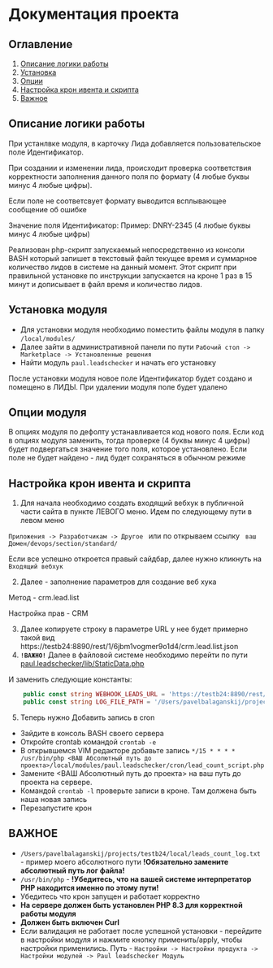 # Документация проекта
## Оглавление
1. [Описание логики работы](#описание-логики-работы)
2. [Установка](#установка-модуля)
3. [Опции](#опции-модуля)
4. [Настройка крон ивента и скрипта](#настройка-крон-ивента-и-скрипта)
5. [Важное](#важное)


## Описание логики работы

При устанлвке модуля, в карточку Лида добавляется пользовательское поле Идентификатор.

При создании и изменении лида, происходит проверка соответствия корректности заполнения данного поля по формату (4 любые буквы минус 4 любые цифры).

Если поле не соответсвует формату выводится всплывающее сообщение об ошибке

Значение поля Идентификатор:
Пример: DNRY-2345 (4 любые буквы минус 4 любые цифры)

Реализован php-скрипт запускаемый непосредственно из консоли BASH который запишет в текстовый файл текущее время и суммарное количество лидов в системе на данный момент.
Этот скрипт при правильной установке по инструкции запускается на кроне 1 раз в 15 минут и дописывает в файл время и количество лидов.



## Установка модуля
* Для установки модуля необходимо поместить файлы модуля в папку `/local/modules/`
* Далее зайти в административной панели по пути `Рабочий стол -> Marketplace -> Установленные решения`
* Найти модуль  `paul.leadschecker` и начать его установку


После установки модуля новое поле Идентификатор будет создано и помещено в ЛИДЫ.  При удалении модуля поле будет удалено

## Опции модуля

В опциях модуля по дефолту устанавливается код нового поля. 
Если код в опциях модуля заменить, 
тогда проверке (4 буквы минус 4 цифры) будет подвергаться
значение того поля, которое установлено. Если поле не будет найдено - лид будет сохраняться в обычном режиме


##  Настройка крон ивента и скрипта

1. Для начала  необходимо создать входящий
вебхук в публичной части сайта в пункте ЛЕВОГО меню. Идем по следующему пути в левом меню

`Приложения -> Разработчикам -> Другое ` или по открываем ссылку  ` ваш Домен/devops/section/standard/`

Если все успешно откроется правый сайдбар, далее нужно кликнуть на `Входящий вебхук`

2. Далее  - заполнение параметров для создание веб хука

Метод - crm.lead.list

Настройка прав - CRM

3. Далее копируете строку в параметре URL у нее будет примерно такой вид https://testb24:8890/rest/1/6jbm1vogmer9o1d4/crm.lead.list.json
4. **`!ВАЖНО!`** Далее в файловой системе необходимо перейти по пути [paul.leadschecker/lib/StaticData.php](paul.leadschecker/lib/StaticData.php)

И заменить следующие константы:

```php
    public const string WEBHOOK_LEADS_URL = 'https://testb24:8890/rest/1/6jbm1vogmer9o1d4/crm.lead.list.json'; //ваш вебхук
    public const string LOG_FILE_PATH = '/Users/pavelbalaganskij/projects/testb24/local/leads_count_log.txt'; //абсолютный путь где будет находиться файл логов
```

5. Теперь нужно Добавить запись в cron 
 - Зайдите в консоль BASH своего сервера
 - Откройте crontab командой `crontab -e`
 - В открывшемся VIM редакторе добавьте запись `*/15 * * * * /usr/bin/php <ВАШ Абсолютный путь до проекта>/local/modules/paul.leadschecker/cron/lead_count_script.php`
 - Замените <ВАШ Абсолютный путь до проекта> на ваш путь до проекта на сервере.
 - Командой `crontab -l` проверьте записи в кроне. Там должена быть наша новая запись
 - Перезапустите крон



## ВАЖНОЕ
* `/Users/pavelbalaganskij/projects/testb24/local/leads_count_log.txt` - пример моего абсолютного пути   **!Обязательно замените абсолютный путь лог файла!**
* `/usr/bin/php` -  **!Убедитесь, что на вашей системе интерпретатор PHP находится именно по этому пути!**
* Убедитесь что крон запущен и работает корректно
* **На сервере должен быть установлен PHP 8.3 для корректной работы модуля**
* **Должен быть включен Curl**
* Если валидация не работает после успешной установки -  перейдите в настройки модуля и нажмите кнопку применить/apply,  чтобы настройки применились.
  Путь - `Настройки -> Настройки продукта -> Настройки модулей -> Paul leadschecker Модуль`




